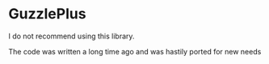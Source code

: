 GuzzlePlus
========

I do not recommend using this library.

The code was written a long time ago and was hastily ported for new needs
